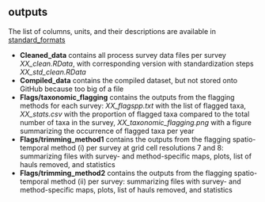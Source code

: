 ## **outputs**

The list of columns, units, and their descriptions are available in [standard_formats](https://github.com/AquaAuma/FishGlob_data/tree/main/standard_formats)

* **Cleaned_data** contains all process survey data files per survey *XX_clean.RData*, with corresponding version with standardization steps *XX_std_clean.RData*
* **Compiled_data** contains the compiled dataset, but not stored onto GitHub because too big of a file
* **Flags/taxonomic_flagging** contains the outputs from the flagging methods for each survey: *XX_flagspp.txt* with the list of flagged taxa, *XX_stats.csv* with the proportion of flagged taxa compared to the total number of taxa in the survey, *XX_taxonomic_flagging.png* with a figure summarizing the occurrence of flagged taxa per year
* **Flags/trimming_method1** contains the outputs from the flagging spatio-temporal method (i) per survey at grid cell resolutions 7 and 8: summarizing files with survey- and method-specific maps, plots, list of hauls removed, and statistics
* **Flags/trimming_method2** contains the outputs from the flagging spatio-temporal method (ii) per survey: summarizing files with survey- and method-specific maps, plots, list of hauls removed, and statistics